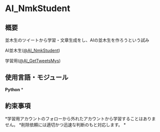 # AI_NmkStudent
## 概要
並木生のツイートから学習・文章生成をし、AIの並木生を作ろうという試み

AI並木生([@AI_NmkStudent](https://twitter.com/AI_NmkStudent))

学習用([@AI_GetTweetsMys](https://twitter.com/AI_GetTweetsMys))

## 使用言語・モジュール
__Python__
*



## 約束事項
*学習用アカウントのフォローから外れたアカウントから学習することはありません。
*削除依頼には適切かつ迅速な判断のもと対応します。
*
